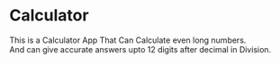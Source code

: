 # Calculator

This is a Calculator App That Can Calculate even long numbers.        
<new> And can give accurate answers upto 12 digits after decimal in Division.
